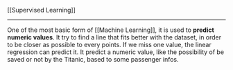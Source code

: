 [[Supervised Learning]]

---
One of the most basic form of [[Machine Learning]],  it is used to **predict numeric values**.
It try to find a line that fits better with the dataset, in order to be closer as possible to every points.
If we miss one value, the linear regression can predict it.
It predict a numeric value, like the possibility of be saved or not by the Titanic, based to some passenger infos.
